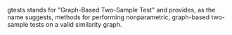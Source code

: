 gtests stands for "Graph-Based Two-Sample Test" and provides, as the name suggests, methods for performing nonparametric, graph-based two-sample tests on a valid similarity graph.